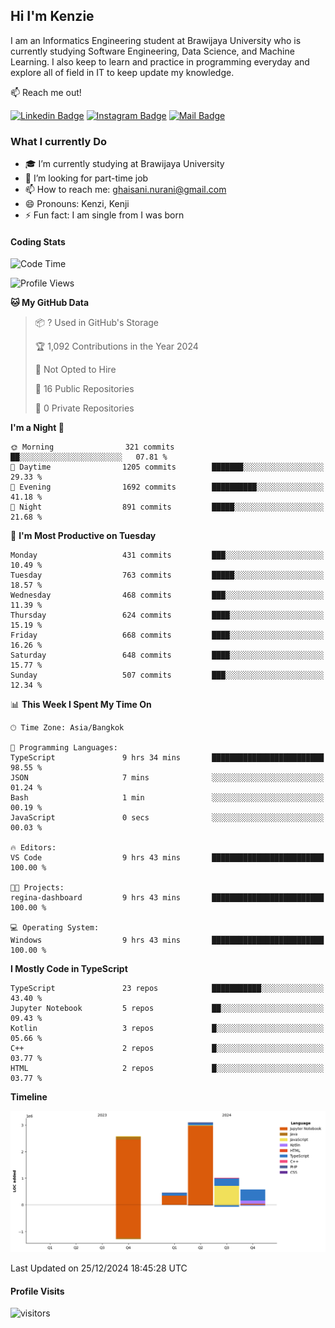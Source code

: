 ## Hi I'm Kenzie


I am an Informatics Engineering student at Brawijaya University who is currently studying Software Engineering, Data Science, and Machine Learning. I also keep to learn and practice in programming everyday and explore all of field in IT to keep update my knowledge.

:mailbox: Reach me out!

[![Linkedin Badge](https://img.shields.io/badge/-Kenzie_Taqiyassar-0e76a8?style=flat&labelColor=0e76a8&logo=linkedin&logoColor=white)](https://www.linkedin.com/in/kenzie-taqiyassar-37458b1aa/) 
[![Instagram Badge](https://img.shields.io/badge/-@__kenziehh_-e84393?style=flat&labelColor=e84393&logo=instagram&logoColor=white)](https://www.instagram.com/_kenziehh/) 
[![Mail Badge](https://img.shields.io/badge/-ghaisani.nurani-c0392b?style=flat&labelColor=c0392b&logo=gmail&logoColor=white)](mailto:ghaisani.nurani@gmail.com)

### What I currently Do

- 🎓 I’m currently studying at Brawijaya University
- 💼 I’m looking for part-time job
- 📫 How to reach me: ghaisani.nurani@gmail.com
- 😄 Pronouns: Kenzi, Kenji
- ⚡ Fun fact: I am single from I was born

#### Coding Stats
<!--START_SECTION:waka-->
![Code Time](http://img.shields.io/badge/Code%20Time-914%20hrs%2026%20mins-blue)

![Profile Views](http://img.shields.io/badge/Profile%20Views-1-blue)

**🐱 My GitHub Data** 

> 📦 ? Used in GitHub's Storage 
 > 
> 🏆 1,092 Contributions in the Year 2024
 > 
> 🚫 Not Opted to Hire
 > 
> 📜 16 Public Repositories 
 > 
> 🔑 0 Private Repositories 
 > 
**I'm a Night 🦉** 

```text
🌞 Morning                321 commits         ██░░░░░░░░░░░░░░░░░░░░░░░   07.81 % 
🌆 Daytime                1205 commits        ███████░░░░░░░░░░░░░░░░░░   29.33 % 
🌃 Evening                1692 commits        ██████████░░░░░░░░░░░░░░░   41.18 % 
🌙 Night                  891 commits         █████░░░░░░░░░░░░░░░░░░░░   21.68 % 
```
📅 **I'm Most Productive on Tuesday** 

```text
Monday                   431 commits         ███░░░░░░░░░░░░░░░░░░░░░░   10.49 % 
Tuesday                  763 commits         █████░░░░░░░░░░░░░░░░░░░░   18.57 % 
Wednesday                468 commits         ███░░░░░░░░░░░░░░░░░░░░░░   11.39 % 
Thursday                 624 commits         ████░░░░░░░░░░░░░░░░░░░░░   15.19 % 
Friday                   668 commits         ████░░░░░░░░░░░░░░░░░░░░░   16.26 % 
Saturday                 648 commits         ████░░░░░░░░░░░░░░░░░░░░░   15.77 % 
Sunday                   507 commits         ███░░░░░░░░░░░░░░░░░░░░░░   12.34 % 
```


📊 **This Week I Spent My Time On** 

```text
🕑︎ Time Zone: Asia/Bangkok

💬 Programming Languages: 
TypeScript               9 hrs 34 mins       █████████████████████████   98.55 % 
JSON                     7 mins              ░░░░░░░░░░░░░░░░░░░░░░░░░   01.24 % 
Bash                     1 min               ░░░░░░░░░░░░░░░░░░░░░░░░░   00.19 % 
JavaScript               0 secs              ░░░░░░░░░░░░░░░░░░░░░░░░░   00.03 % 

🔥 Editors: 
VS Code                  9 hrs 43 mins       █████████████████████████   100.00 % 

🐱‍💻 Projects: 
regina-dashboard         9 hrs 43 mins       █████████████████████████   100.00 % 

💻 Operating System: 
Windows                  9 hrs 43 mins       █████████████████████████   100.00 % 
```

**I Mostly Code in TypeScript** 

```text
TypeScript               23 repos            ███████████░░░░░░░░░░░░░░   43.40 % 
Jupyter Notebook         5 repos             ██░░░░░░░░░░░░░░░░░░░░░░░   09.43 % 
Kotlin                   3 repos             █░░░░░░░░░░░░░░░░░░░░░░░░   05.66 % 
C++                      2 repos             █░░░░░░░░░░░░░░░░░░░░░░░░   03.77 % 
HTML                     2 repos             █░░░░░░░░░░░░░░░░░░░░░░░░   03.77 % 
```



**Timeline**

![Lines of Code chart](https://raw.githubusercontent.com/kenziehh/kenziehh/master/assets/bar_graph.png)


 Last Updated on 25/12/2024 18:45:28 UTC
<!--END_SECTION:waka-->


#### Profile Visits

![visitors](https://visitor-badge.glitch.me/badge?page_id=kenziehh.kenziehh)





